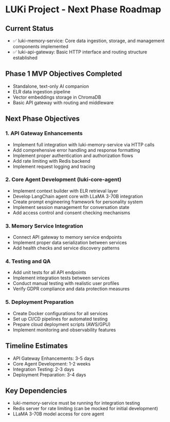 # LUKi Project - Next Phase Roadmap

## Current Status
- ✅ luki-memory-service: Core data ingestion, storage, and management components implemented
- ✅ luki-api-gateway: Basic HTTP interface and routing structure established

## Phase 1 MVP Objectives Completed
- Standalone, text-only AI companion
- ELR data ingestion pipeline
- Vector embeddings storage in ChromaDB
- Basic API gateway with routing and middleware

## Next Phase Objectives

### 1. API Gateway Enhancements
- Implement full integration with luki-memory-service via HTTP calls
- Add comprehensive error handling and response formatting
- Implement proper authentication and authorization flows
- Add rate limiting with Redis backend
- Implement request logging and tracing

### 2. Core Agent Development (luki-core-agent)
- Implement context builder with ELR retrieval layer
- Develop LangChain agent core with LLaMA 3-70B integration
- Create prompt engineering framework for personality system
- Implement session management for conversation state
- Add access control and consent checking mechanisms

### 3. Memory Service Integration
- Connect API gateway to memory service endpoints
- Implement proper data serialization between services
- Add health checks and service discovery patterns

### 4. Testing and QA
- Add unit tests for all API endpoints
- Implement integration tests between services
- Conduct manual testing with realistic user profiles
- Verify GDPR compliance and data protection measures

### 5. Deployment Preparation
- Create Docker configurations for all services
- Set up CI/CD pipelines for automated testing
- Prepare cloud deployment scripts (AWS/GPU)
- Implement monitoring and observability features

## Timeline Estimates
- API Gateway Enhancements: 3-5 days
- Core Agent Development: 1-2 weeks
- Integration Testing: 2-3 days
- Deployment Preparation: 3-4 days

## Key Dependencies
- luki-memory-service must be running for integration testing
- Redis server for rate limiting (can be mocked for initial development)
- LLaMA 3-70B model access for core agent
